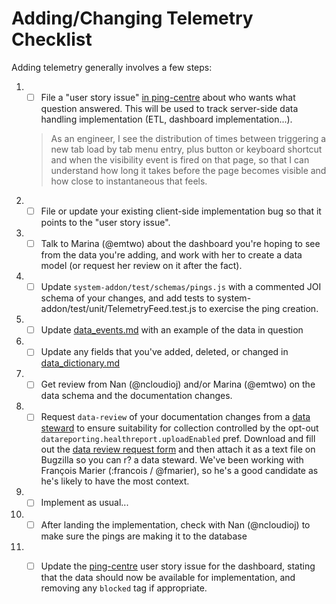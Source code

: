 # Adding/Changing Telemetry Checklist

Adding telemetry generally involves a few steps:

1. - [ ] File a "user story issue" [in ping-centre](https://github.com/mozilla/ping-centre) about who wants what question answered.  This will be used to track server-side data handling implementation (ETL, dashboard implementation...).

    > As an engineer, I see the distribution of times between triggering a new tab load by tab menu entry, plus button or keyboard shortcut and when the visibility event is fired on that page, so that I can understand how long it takes before the page becomes visible and how close to instantaneous that feels.

1. - [ ] File or update your existing client-side implementation bug so that it points to the "user story issue".
1. - [ ] Talk to Marina (@emtwo) about the dashboard you're hoping to see from the data you're adding, and work with her to create a data model (or request her review on it after the fact).
1. - [ ] Update `system-addon/test/schemas/pings.js` with a commented JOI schema of your changes, and add tests to system-addon/test/unit/TelemetryFeed.test.js to exercise the ping creation.
1. - [ ] Update [data_events.md](data_events.md) with an example of the data in question
1. - [ ] Update any fields that you've added, deleted, or changed in [data_dictionary.md](data_dictionary.md)
1. - [ ] Get review from Nan (@ncloudioj) and/or Marina (@emtwo) on the data schema and the documentation changes.
1. - [ ] Request `data-review` of your documentation changes from a [data steward](https://wiki.mozilla.org/Firefox/Data_Collection) to ensure suitability for collection controlled by the opt-out `datareporting.healthreport.uploadEnabled` pref. Download and fill out the [data review request form](https://github.com/mozilla/data-review/blob/master/request.md) and then attach it as a text file on Bugzilla so you can r? a data steward. We've been working with François Marier (:francois / @fmarier), so he's a good candidate as he's likely to have the most context.
1. - [ ] Implement as usual...
1. - [ ] After landing the implementation, check with Nan (@ncloudioj) to make sure the pings are making it to the database
1. - [ ] Update the [ping-centre](https://github.com/mozilla/ping-centre/issues) user story issue for the dashboard, stating that the data should now be available for implementation, and removing any `blocked` tag if appropriate.

